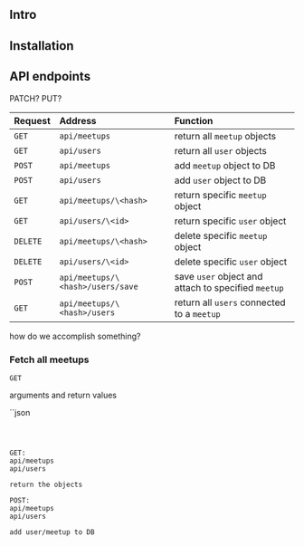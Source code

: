 ## Intro

## Installation 

## API endpoints


PATCH?
PUT?


Request |Address                         |Function
:-------|:-------------------------------|:---------------------------------------------------
`GET`   |`api/meetups`                   |return all `meetup` objects
`GET`   |`api/users`                     |return all `user` objects
`POST`  |`api/meetups`                   |add `meetup` object to DB
`POST`  |`api/users`                     |add `user` object to DB
`GET`   |`api/meetups/\<hash>`           |return specific `meetup` object
`GET`   |`api/users/\<id>`               |return specific `user` object
`DELETE`|`api/meetups/\<hash>`           |delete specific `meetup` object
`DELETE`|`api/users/\<id>`               |delete specific `user` object
`POST`  |`api/meetups/\<hash>/users/save`|save `user` object and attach to specified `meetup`
`GET`   |`api/meetups/\<hash>/users`     |return all `users` connected to a `meetup`



how do we accomplish something?

### Fetch all meetups
`GET `

arguments and return values

``json

```



GET:
api/meetups
api/users

return the objects

POST:
api/meetups
api/users

add user/meetup to DB
